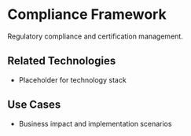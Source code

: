 # Compliance Framework

Regulatory compliance and certification management.

## Related Technologies
- Placeholder for technology stack

## Use Cases
- Business impact and implementation scenarios
